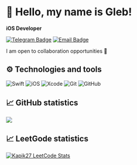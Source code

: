 # 👋 Hello, my name is Gleb!



**iOS Developer**

[![Telegram Badge](https://img.shields.io/badge/-@GKapik-26A5E4?style=flat&logo=Telegram&logoColor=white)](https://t.me/GKapik)
[![Email Badge](https://img.shields.io/badge/-nimimk19@yandex.ru-ff8300?style=flat&logo=mailboxdotorg&logoColor=white)](mailto:nimimk19@yandex.ru)

I am open to collaboration opportunities 🤝

## ⚙️ Technologies and tools

![Swift](https://img.shields.io/badge/-Swift-FA7343?style=flat&logo=Swift&logoColor=white)
![iOS](https://img.shields.io/badge/-iOS-000000?style=flat&logo=Apple&logoColor=white)
![Xcode](https://img.shields.io/badge/-Xcode-1575F9?style=flat&logo=Xcode&logoColor=white)
![Git](https://img.shields.io/badge/-Git-F05032?style=flat&logo=Git&logoColor=white)
![GitHub](https://img.shields.io/badge/-GitHub-181717?style=flat&logo=GitHub&logoColor=white)

## 📈 GitHub statistics

<picture>
  <source 
    srcset="https://github-readme-stats.vercel.app/api?username=GlebInCode&show_icons=true&theme=dark&hide_border=true&bg_color=00000000"
    media="(prefers-color-scheme: dark)"
  />
  <source
    srcset="https://github-readme-stats.vercel.app/api?username=GlebInCode&show_icons=true&theme=default&hide_border=true&bg_color=00000000"
    media="(prefers-color-scheme: light), (prefers-color-scheme: no-preference)"
  />
  <img src="https://github-readme-stats.vercel.app/api?username=GlebInCode&show_icons=true&hide_border=true&bg_color=00000000" />
</picture>

## 📈 LeetGode statistics
<a href="https://leetcode.com/u/Kapik27/" target="_blank">
  <picture>
    <source 
      srcset="https://leetcode-stats.vercel.app/api?username=Kapik27&theme=Dark" 
      media="(prefers-color-scheme: dark)" 
    />
    <source 
      srcset="https://leetcode-stats.vercel.app/api?username=Kapik27&theme=Light" 
      media="(prefers-color-scheme: light), (prefers-color-scheme: no-preference)" 
    />
    <img 
      src="https://leetcode-stats.vercel.app/api?username=Kapik27&theme=Light" 
      alt="Kapik27 LeetCode Stats" 
    />
  </picture>
</a>


